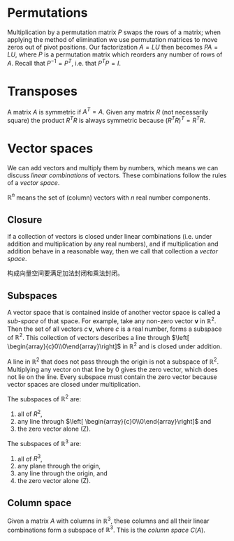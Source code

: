 # Permutations 
Multiplication by a permutation matrix $P$ swaps the rows of a matrix; when applying the method of elimination we use permutation matrices to move zeros out of pivot positions. Our factorization $A=LU$ then becomes $PA=LU$, where $P$ is a permutation matrix which reorders any number of rows of $A$. Recall that $P^{-1}=P^T$, i.e. that $P^TP=I$.

# Transposes
A matrix $A$ is symmetric if $A^T=A$. Given any matrix $R$ (not necessarily square) the product $R^TR$ is always symmetric because $(R^TR)^T = R^TR$.

# Vector spaces
We can add vectors and multiply them by numbers, which means we can discuss *linear combinations* of vectors. These combinations follow the rules of a *vector space*.

$\mathbb{R}^n$ means the set of (column) vectors with $n$ real number components.

## Closure
if a collection of vectors is closed under linear combinations (i.e. under addition and multiplication by any real numbers), and if multiplication and addition behave in a reasonable way, then we call that collection a *vector space*.

构成向量空间要满足加法封闭和乘法封闭。

## Subspaces
A vector space that is contained inside of another vector space is called a *sub-space* of that space. For example, take any non-zero vector $\mathbf{v}$ in $\mathbb{R}^2$. Then the set of all vectors $c\,\mathbf{v}$, where $c$ is a real number, forms a subspace of $\mathbb{R}^2$. This collection of vectors describes a line through $\left[ \begin{array}{c}0\\0\end{array}\right]$ in $\mathbb{R}^2$ and is closed under addition.

A line in $\mathbb{R}^2$ that does not pass through the origin is not a subspace of $\mathbb{R}^2$. Multiplying any vector on that line by 0 gives the zero vector, which does not lie on the line. Every subspace must contain the zero vector because vector spaces are closed under multiplication.

The subspaces of $\mathbb{R}^2$ are:
1. all of $R^2$,
2. any line through $\left[ \begin{array}{c}0\\0\end{array}\right]$ and 
3. the zero vector alone (Z).

The subspaces of $\mathbb{R}^3$ are:
1. all of $R^3$,
2. any plane through the origin,
3. any line through the origin, and 
4. the zero vector alone (Z).

## Column space
Given a matrix $A$ with columns in $\mathbb{R}^3$, these columns and all their linear combinations form a subspace of $\mathbb{R}^3$. This is the *column space* $C(A)$.

